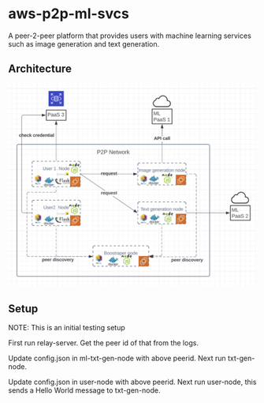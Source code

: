 # aws-p2p-ml-svcs

A peer-2-peer platform that provides users with machine learning services such as image generation and text generation.

## Architecture
![](assets/diagram.png)

## Setup

NOTE: This is an initial testing setup

First run relay-server. Get the peer id of that from the logs.

Update config.json in ml-txt-gen-node with above peerid. Next run txt-gen-node.

Update config.json in user-node with above peerid. Next run user-node, this sends a Hello World message to txt-gen-node.

